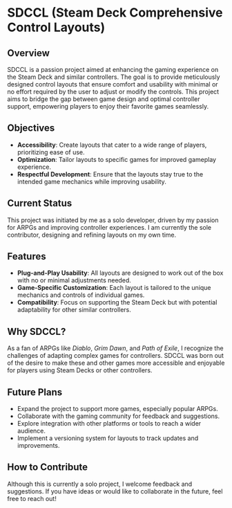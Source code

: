 # SDCCL (Steam Deck Comprehensive Control Layouts)

## Overview
SDCCL is a passion project aimed at enhancing the gaming experience on the Steam Deck and similar controllers. The goal is to provide meticulously designed control layouts that ensure comfort and usability with minimal or no effort required by the user to adjust or modify the controls. This project aims to bridge the gap between game design and optimal controller support, empowering players to enjoy their favorite games seamlessly.

## Objectives
- **Accessibility**: Create layouts that cater to a wide range of players, prioritizing ease of use.
- **Optimization**: Tailor layouts to specific games for improved gameplay experience.
- **Respectful Development**: Ensure that the layouts stay true to the intended game mechanics while improving usability.

## Current Status
This project was initiated by me as a solo developer, driven by my passion for ARPGs and improving controller experiences. I am currently the sole contributor, designing and refining layouts on my own time.

## Features
- **Plug-and-Play Usability**: All layouts are designed to work out of the box with no or minimal adjustments needed.
- **Game-Specific Customization**: Each layout is tailored to the unique mechanics and controls of individual games.
- **Compatibility**: Focus on supporting the Steam Deck but with potential adaptability for other similar controllers.

## Why SDCCL?
As a fan of ARPGs like *Diablo*, *Grim Dawn*, and *Path of Exile*, I recognize the challenges of adapting complex games for controllers. SDCCL was born out of the desire to make these and other games more accessible and enjoyable for players using Steam Decks or other controllers.

## Future Plans
- Expand the project to support more games, especially popular ARPGs.
- Collaborate with the gaming community for feedback and suggestions.
- Explore integration with other platforms or tools to reach a wider audience.
- Implement a versioning system for layouts to track updates and improvements.

## How to Contribute
Although this is currently a solo project, I welcome feedback and suggestions. If you have ideas or would like to collaborate in the future, feel free to reach out!
